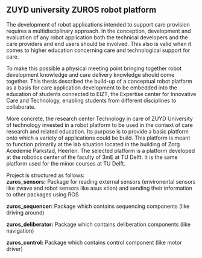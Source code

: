 ZUYD university ZUROS robot platform
---

The development of robot applications intended to support care provision requires a multidisciplinary approach. In the conception, development and evaluation of any robot application both the technical developers and the care providers and end users should be involved. This also is valid when it comes to higher education concerning care and technological support for care. 

To make this possible a physical meeting point bringing together robot development knowledge and care delivery knowledge should come together. This thesis described the build-up of a conceptual robot platform as a basis for care application development to be embedded into the education of students connected to EIZT, the Expertise center for Innovative Care and Technology, enabling students from different disciplines to collaborate. 

More concrete, the research center Technology in care of ZUYD University of technology invested in a robot platform to be used in the context of care research and related education. Its purpose is to provide a basic platform onto which a variety of applications could be build. This platform is meant to function primarily at the lab situation located in the building of Zorg Acedemie Parkstad, Heerlen. The selected platform is a platform developed at the robotics center of the faculty of 3mE at TU Delft. It is the same platform used for the minor courses at TU Delft. 

Project is structured as follows:  
__zuros_sensors:__ 
Package for reading external sensors (environental sensors like zwave and robot sensors like asus xtion) and sending their information to other packages using ROS

__zuros_sequencer:__ 
Package which contains sequencing components (like driving around)

__zuros_deliberator:__ 
Package which contains deliberation components (like navigation)

__zuros_control:__ 
Package which contains control component (like motor driver)
